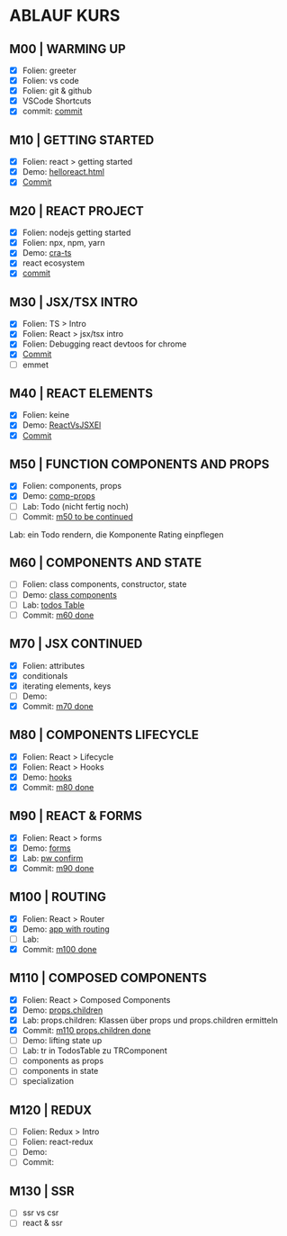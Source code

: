 # ABLAUF KURS

<!-- todo #1 -->
## M00 | WARMING UP

- [x] Folien: greeter
- [x] Folien: vs code
- [x] Folien: git & github
- [x] VSCode Shortcuts
- [x] commit: [commit](https://github.com/ppedvAG/2021-01-07-React-VC/commit/8459ab009cb6d096703b7190638322219ad33319)

## M10 | GETTING STARTED

- [x] Folien: react > getting started
- [x] Demo: [helloreact.html](helloreact.html)
- [x] [Commit](https://github.com/ppedvAG/2021-01-07-React-VC/commit/90c94fecd193a2a0543d7bb52a9ac767c2deec98)

## M20 | REACT PROJECT

- [x] Folien: nodejs getting started
- [x] Folien: npx, npm, yarn
- [x] Demo: [cra-ts](cra-ts/src/App.tsx)
- [x] react ecosystem
- [x] [commit](https://github.com/ppedvAG/2021-01-07-React-VC/commit/56c94f86f304fdf38749483f23226938d3e79ed8)

## M30 | JSX/TSX INTRO

- [x] Folien: TS > Intro
- [x] Folien: React > jsx/tsx intro
- [x] Folien: Debugging react devtoos for chrome
- [x] [Commit](https://github.com/ppedvAG/2021-01-07-React-VC/commit/f31f6ea53f098c11798e56c1e264b1ee01e487ea)
- [ ] emmet

## M40 | REACT ELEMENTS

- [x] Folien: keine
- [x] Demo: [ReactVsJSXEl](./cra-ts/src/m40-react-jsx-el/react-vs-jsx-el.tsx)
- [x] [Commit](https://github.com/ppedvAG/2021-01-07-React-VC/commit/e01ff8d76f24b160a0aced92c49a2a0daaeefd18)

## M50 | FUNCTION COMPONENTS AND PROPS

- [x] Folien: components, props
- [x] Demo: [comp-props](./cra-ts/src/m50-component-props/comp-props.tsx)
- [ ] Lab: Todo (nicht fertig noch)
- [ ] Commit: [m50 to be continued](https://github.com/ppedvAG/2021-01-07-React-VC/commit/ef153c998115603f53aa5ee48efbde5f26ad83be)

Lab: ein Todo rendern, die Komponente Rating einpflegen

## M60 | COMPONENTS AND STATE

- [ ] Folien: class components, constructor, state
- [ ] Demo: [class components](cra-ts/src/m60-class-component/classcomponents.tsx)
- [ ] Lab: [todos Table](cra-ts/src/todos-module/todos.tsx)
- [ ] Commit: [m60 done](https://github.com/ppedvAG/2021-01-07-React-VC/commit/f9c7d231554b9d148feb37b0e09950cd55006e96)

## M70 | JSX CONTINUED

- [x] Folien: attributes
- [x] conditionals
- [x] iterating elements, keys
- [ ] Demo: 
- [x] Commit: [m70 done](https://github.com/ppedvAG/2021-01-07-React-VC/commit/df527eb2aab02c9328b226439f91f3e238c8c91b)

## M80 | COMPONENTS LIFECYCLE

- [x] Folien: React > Lifecycle
- [x] Folien: React > Hooks
- [x] Demo: [hooks](cra-ts/src/m80-hooks/hooks.tsx)
- [x] Commit: [m80 done](https://github.com/ppedvAG/2021-01-07-React-VC/commit/4858d79df45d82d9106ba5d3fa1ea2f2e0f6f957)

## M90 | REACT & FORMS

- [x] Folien: React > forms
- [x] Demo: [forms](cra-ts/src/m90-forms/forms.tsx)
- [x] Lab: [pw confirm](cra-ts/src/todo-module/pw-confirm.tsx)
- [x] Commit: [m90 done](https://github.com/ppedvAG/2021-01-07-React-VC/commit/da1b3b9c7957ae03b032cd444351a53029e1eb0a)

## M100 | ROUTING

- [x] Folien: React > Router
- [x] Demo: [app with routing](cra-ts/src/m100-routing/app-with-routing.tsx)
- [ ] Lab:
- [x] Commit: [m100 done](https://github.com/ppedvAG/2021-01-07-React-VC/commit/986fca24ae0526288c5045be9327f0c8115925b0)

## M110 | COMPOSED COMPONENTS

- [x] Folien: React > Composed Components
- [x] Demo: [props.children](cra-ts/src/m110-comp-composition/props-children.tsx)
- [x] Lab: props.children: Klassen über props und props.children ermitteln
- [x] Commit: [m110 props.children done](https://github.com/ppedvAG/2021-01-07-React-VC/commit/5ba08a54945ef6992e3f5471db60b72b10b557a5)
- [ ] Demo: lifting state up
- [ ] Lab: tr in TodosTable zu TRComponent
- [ ] components as props
- [ ] components in state
- [ ] specialization

## M120 | REDUX

- [ ] Folien: Redux > Intro
- [ ] Folien: react-redux
- [ ] Demo: 
- [ ] Commit: 

## M130 | SSR

- [ ] ssr vs csr
- [ ] react & ssr

<!-- 
 -->
